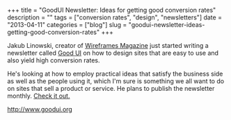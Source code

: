+++
title = "GoodUI Newsletter: Ideas for getting good conversion rates"
description = ""
tags = ["conversion rates", "design", "newsletters"]
date = "2013-04-11"
categories = ["blog"]
slug = "goodui-newsletter-ideas-getting-good-conversion-rates"
+++



<p>Jakub Linowski, creator of <a href="http://wireframes.linowski.ca/">Wireframes Magazine</a> just started writing a newsletter called <a href="http://www.goodui.org/">Good UI</a> on how to design sites that are easy to use and also yield high conversion rates.</p>

<p>He's looking at how to employ practical ideas that satisfy the business side as well as the people using it, which I'm sure is something we all want to do on sites that sell a product or service. He plans to publish the newsletter monthly. <a href="http://www.goodui.org/">Check it out.</a></p>

    
  <a href="http://www.goodui.org/">http://www.goodui.org</a>
